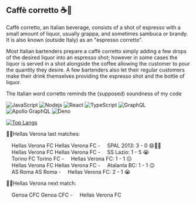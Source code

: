 
## Caffè corretto ☕🥃
Caffè corretto, an Italian beverage, consists of a shot of espresso with a small amount of liquor, usually grappa, and sometimes sambuca or brandy. It is also known (outside Italy) as an "espresso corretto".

Most Italian bartenders prepare a caffè corretto simply adding a few drops of the desired liquor into an espresso shot; however in some cases the liquor is served in a shot alongside the coffee allowing the customer to pour the quantity they desire. A few bartenders also let their regular customers make their drink themselves providing the espresso shot and the bottle of liquor.

The Italian word corretto reminds the (supposed) soundness of my code

![JavaScript](https://img.shields.io/badge/-JavaScript-black?style=flat-square&logo=javascript)
![Nodejs](https://img.shields.io/badge/-Nodejs-black?style=flat-square&logo=Node.js)
![React](https://img.shields.io/badge/-React-black?style=flat-square&logo=react)
![TypeScript](https://img.shields.io/badge/-TypeScript-007ACC?style=flat-square&logo=typescript)
![GraphQL](https://img.shields.io/badge/-GraphQL-E10098?style=flat-square&logo=graphql)
![Apollo GraphQL](https://img.shields.io/badge/-Apollo%20GraphQL-311C87?style=flat-square&logo=apollo-graphql)
![Deno](https://img.shields.io/badge/-Deno-black?style=flat-square&logo=deno)


[![Top Langs](https://github-readme-stats.vercel.app/api/top-langs/?username=correttojs&layout=compact)](https://github.com/anuraghazra/github-readme-stats)


💙💛Hellas Verona last matches:

<span><img src="http://upload.wikimedia.org/wikipedia/de/a/a2/Hellas_Verona_1903_FC.svg" height="15px" />Hellas Verona FC</span> Hellas Verona FC - <span><img src="https://upload.wikimedia.org/wikipedia/de/e/e7/SPAL_Ferrara.svg" height="15px" />SPAL 2013</span>: 3 - 0 😄💙💛 <br/><span><img src="http://upload.wikimedia.org/wikipedia/de/a/a2/Hellas_Verona_1903_FC.svg" height="15px" />Hellas Verona FC</span> Hellas Verona FC - <span><img src="https://upload.wikimedia.org/wikipedia/de/4/47/Lazio_Rom.svg" height="15px" />SS Lazio</span>: 1 - 5 😭 <br/><span><img src="http://upload.wikimedia.org/wikipedia/de/2/2e/Torino_FC_Logo.svg" height="15px" />Torino FC</span> Torino FC - <span><img src="http://upload.wikimedia.org/wikipedia/de/a/a2/Hellas_Verona_1903_FC.svg" height="15px" />Hellas Verona FC</span>: 1 - 1 😐 <br/><span><img src="http://upload.wikimedia.org/wikipedia/de/a/a2/Hellas_Verona_1903_FC.svg" height="15px" />Hellas Verona FC</span> Hellas Verona FC - <span><img src="http://upload.wikimedia.org/wikipedia/de/2/28/Atalanta_BC.svg" height="15px" />Atalanta BC</span>: 1 - 1 😐 <br/><span><img src="https://upload.wikimedia.org/wikipedia/de/0/0e/AS_Roma_Logo_2017.svg" height="15px" />AS Roma</span> AS Roma - <span><img src="http://upload.wikimedia.org/wikipedia/de/a/a2/Hellas_Verona_1903_FC.svg" height="15px" />Hellas Verona FC</span>: 2 - 1 😭 <br/>

💙💛Hellas Verona next match:

<span><img src="http://upload.wikimedia.org/wikipedia/de/7/76/Genoa_CFC.svg" height="15px" />Genoa CFC</span> Genoa CFC - <span><img src="http://upload.wikimedia.org/wikipedia/de/a/a2/Hellas_Verona_1903_FC.svg" height="15px" />Hellas Verona FC</span> <br/>
